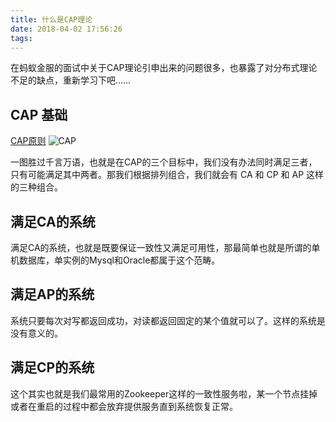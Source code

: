 ```yaml
---
title: 什么是CAP理论
date: 2018-04-02 17:56:26
tags:
---
```


在蚂蚁金服的面试中关于CAP理论引申出来的问题很多，也暴露了对分布式理论不足的缺点，重新学习下吧……

<!--more-->

## CAP 基础

[CAP原则](https://baike.baidu.com/item/CAP%E5%8E%9F%E5%88%99/5712863)
![CAP](https://gss3.bdstatic.com/7Po3dSag_xI4khGkpoWK1HF6hhy/baike/c0%3Dbaike92%2C5%2C5%2C92%2C30/sign=d060223b7cc6a7efad2ba0749c93c434/5bafa40f4bfbfbed9c15b19b72f0f736aec31f81.jpg)

一图胜过千言万语，也就是在CAP的三个目标中，我们没有办法同时满足三者，只有可能满足其中两者。那我们根据排列组合，我们就会有  CA 和 CP 和 AP 这样的三种组合。

## 满足CA的系统
满足CA的系统，也就是既要保证一致性又满足可用性，那最简单也就是所谓的单机数据库，单实例的Mysql和Oracle都属于这个范畴。

## 满足AP的系统
系统只要每次对写都返回成功，对读都返回固定的某个值就可以了。这样的系统是没有意义的。

## 满足CP的系统
这个其实也就是我们最常用的Zookeeper这样的一致性服务啦，某一个节点挂掉或者在重启的过程中都会放弃提供服务直到系统恢复正常。